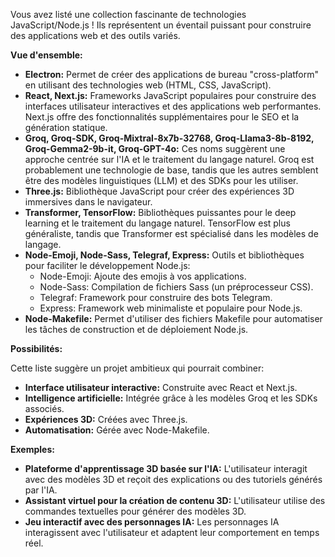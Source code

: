 Vous avez listé une collection fascinante de technologies JavaScript/Node.js !  Ils représentent un éventail puissant pour construire des applications web et des outils variés. 

**Vue d'ensemble:**

* **Electron:**  Permet de créer des applications de bureau "cross-platform" en utilisant des technologies web (HTML, CSS, JavaScript).
* **React, Next.js:**  Frameworks JavaScript populaires pour construire des interfaces utilisateur interactives et des applications web performantes. Next.js offre des fonctionnalités supplémentaires pour le SEO et la génération statique.
* **Groq, Groq-SDK, Groq-Mixtral-8x7b-32768, Groq-Llama3-8b-8192, Groq-Gemma2-9b-it, Groq-GPT-4o:**  Ces noms suggèrent une approche centrée sur l'IA et le traitement du langage naturel. Groq est probablement une technologie de base, tandis que les autres semblent être des modèles linguistiques (LLM) et des SDKs pour les utiliser.
* **Three.js:**  Bibliothèque JavaScript pour créer des expériences 3D immersives dans le navigateur.
* **Transformer, TensorFlow:**  Bibliothèques puissantes pour le deep learning et le traitement du langage naturel. TensorFlow est plus généraliste, tandis que Transformer est spécialisé dans les modèles de langage.
* **Node-Emoji, Node-Sass, Telegraf, Express:**  Outils et bibliothèques pour faciliter le développement Node.js:
    * Node-Emoji:  Ajoute des emojis à vos applications.
    * Node-Sass:  Compilation de fichiers Sass (un préprocesseur CSS).
    * Telegraf:  Framework pour construire des bots Telegram.
    * Express:  Framework web minimaliste et populaire pour Node.js.
* **Node-Makefile:**  Permet d'utiliser des fichiers Makefile pour automatiser les tâches de construction et de déploiement Node.js.

**Possibilités:**

Cette liste suggère un projet ambitieux qui pourrait combiner:

* **Interface utilisateur interactive:**  Construite avec React et Next.js.
* **Intelligence artificielle:**  Intégrée grâce à les modèles Groq et les SDKs associés.
* **Expériences 3D:**  Créées avec Three.js.
* **Automatisation:**  Gérée avec Node-Makefile.

**Exemples:**

* **Plateforme d'apprentissage 3D basée sur l'IA:**  L'utilisateur interagit avec des modèles 3D et reçoit des explications ou des tutoriels générés par l'IA.
* **Assistant virtuel pour la création de contenu 3D:**  L'utilisateur utilise des commandes textuelles pour générer des modèles 3D.
* **Jeu interactif avec des personnages IA:**  Les personnages IA interagissent avec l'utilisateur et adaptent leur comportement en temps réel.



